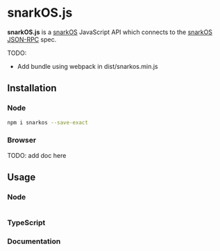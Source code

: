 # snarkOS.js

**snarkOS.js** is a [snarkOS](https://github.com/AleoHQ/snarkOS) JavaScript API
which connects to the
[snarkOS JSON-RPC](https://developer.aleo.org/autogen/testnet/rpc/concepts/rpc_server)
spec.

TODO:

-   Add bundle using webpack in dist/snarkos.min.js

## Installation

### Node

```sh
npm i snarkos --save-exact
```

### Browser

TODO: add doc here

## Usage

### Node

```js

```

### TypeScript

### Documentation
